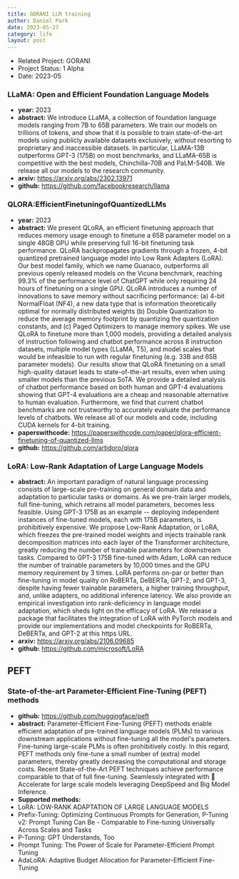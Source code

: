 ```yaml
---
title: GORANI LLM training
author: Daniel Park
date: 2023-05-27
category: life
layout: post
---
```


- Related Project: GORANI 
- Project Status: 1 Alpha
- Date: 2023-05



### LLaMA: Open and Efficient Foundation Language Models
- **year:** 2023 
- **abstract:** We introduce LLaMA, a collection of foundation language models ranging from 7B to 65B parameters. We train our models on trillions of tokens, and show that it is possible to train state-of-the-art models using publicly available datasets exclusively, without resorting to proprietary and inaccessible datasets. In particular, LLaMA-13B outperforms GPT-3 (175B) on most benchmarks, and LLaMA-65B is competitive with the best models, Chinchilla-70B and PaLM-540B. We release all our models to the research community.
- **arxiv:** https://arxiv.org/abs/2302.13971
- **github:** https://github.com/facebookresearch/llama


### QLORA:EfficientFinetuningofQuantizedLLMs
- **year:** 2023 
- **abstract:** We present QLoRA, an efficient finetuning approach that reduces memory usage enough to finetune a 65B parameter model on a single 48GB GPU while preserving full 16-bit finetuning task performance. QLoRA backpropagates gradients through a frozen, 4-bit quantized pretrained language model into Low Rank Adapters (LoRA). Our best model family, which we name Guanaco, outperforms all previous openly released models on the Vicuna benchmark, reaching 99.3% of the performance level of ChatGPT while only requiring 24 hours of finetuning on a single GPU. QLoRA introduces a number of innovations to save memory without sacrificing performance: (a) 4-bit NormalFloat (NF4), a new data type that is information theoretically optimal for normally distributed weights (b) Double Quantization to reduce the average memory footprint by quantizing the quantization constants, and (c) Paged Optimizers to manage memory spikes. We use QLoRA to finetune more than 1,000 models, providing a detailed analysis of instruction following and chatbot performance across 8 instruction datasets, multiple model types (LLaMA, T5), and model scales that would be infeasible to run with regular finetuning (e.g. 33B and 65B parameter models). Our results show that QLoRA finetuning on a small high-quality dataset leads to state-of-the-art results, even when using smaller models than the previous SoTA. We provide a detailed analysis of chatbot performance based on both human and GPT-4 evaluations showing that GPT-4 evaluations are a cheap and reasonable alternative to human evaluation. Furthermore, we find that current chatbot benchmarks are not trustworthy to accurately evaluate the performance levels of chatbots. We release all of our models and code, including CUDA kernels for 4-bit training.
- **paperswithcode:** https://paperswithcode.com/paper/qlora-efficient-finetuning-of-quantized-llms
- **github:** https://github.com/artidoro/qlora


### LoRA: Low-Rank Adaptation of Large Language Models
- **abstract:** An important paradigm of natural language processing consists of large-scale pre-training on general domain data and adaptation to particular tasks or domains. As we pre-train larger models, full fine-tuning, which retrains all model parameters, becomes less feasible. Using GPT-3 175B as an example -- deploying independent instances of fine-tuned models, each with 175B parameters, is prohibitively expensive. We propose Low-Rank Adaptation, or LoRA, which freezes the pre-trained model weights and injects trainable rank decomposition matrices into each layer of the Transformer architecture, greatly reducing the number of trainable parameters for downstream tasks. Compared to GPT-3 175B fine-tuned with Adam, LoRA can reduce the number of trainable parameters by 10,000 times and the GPU memory requirement by 3 times. LoRA performs on-par or better than fine-tuning in model quality on RoBERTa, DeBERTa, GPT-2, and GPT-3, despite having fewer trainable parameters, a higher training throughput, and, unlike adapters, no additional inference latency. We also provide an empirical investigation into rank-deficiency in language model adaptation, which sheds light on the efficacy of LoRA. We release a package that facilitates the integration of LoRA with PyTorch models and provide our implementations and model checkpoints for RoBERTa, DeBERTa, and GPT-2 at this https URL.
- **arxiv:** https://arxiv.org/abs/2106.09685
- **github:** https://github.com/microsoft/LoRA



## PEFT
### State-of-the-art Parameter-Efficient Fine-Tuning (PEFT) methods
- **github:** https://github.com/huggingface/peft
- **abstract:** Parameter-Efficient Fine-Tuning (PEFT) methods enable efficient adaptation of pre-trained language models (PLMs) to various downstream applications without fine-tuning all the model's parameters. Fine-tuning large-scale PLMs is often prohibitively costly. In this regard, PEFT methods only fine-tune a small number of (extra) model parameters, thereby greatly decreasing the computational and storage costs. Recent State-of-the-Art PEFT techniques achieve performance comparable to that of full fine-tuning. Seamlessly integrated with 🤗 Accelerate for large scale models leveraging DeepSpeed and Big Model Inference.
- **Supported methods:**
- LoRA: LOW-RANK ADAPTATION OF LARGE LANGUAGE MODELS
- Prefix-Tuning: Optimizing Continuous Prompts for Generation, P-Tuning v2: Prompt Tuning Can Be - Comparable to Fine-tuning Universally Across Scales and Tasks
- P-Tuning: GPT Understands, Too
- Prompt Tuning: The Power of Scale for Parameter-Efficient Prompt Tuning
- AdaLoRA: Adaptive Budget Allocation for Parameter-Efficient Fine-Tuning